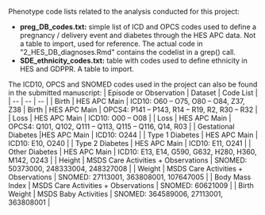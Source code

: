 Phenotype code lists related to the analysis conducted for this project:
- **preg_DB_codes.txt:** simple list of ICD and OPCS codes used to define a pregnancy / delivery event and diabetes through the HES APC data. Not a table to import, used for reference. The actual code in "2_HES_DB_diagnoses.Rmd" contains the codelist in a grep() call.
- **SDE_ethnicity_codes.txt:** table with codes used to define ethnicity in HES and GDPPR. A table to import.

The ICD10, OPCS and SNOMED codes used in the project can also be found in the submitted manuscript:
| Episode or Observation | Dataset | Code List |
| -- | -- | -- |
| Birth | HES APC Main | ICD10: O60 – O75, O80 – O84, Z37, Z38
| Birth | HES APC Main | OPCS4: P141 – P143, R14 – R19, R2, R30 – R32 |
| Loss | HES APC Main |	ICD10: O00 – O08 |
| Loss | HES APC Main |	OPCS4: Q101, Q102, Q111 – Q113, Q115 – Q116, Q14, R03 |
| Gestational Diabetes |HES APC Main | ICD10: O244 |
| Type 1 Diabetes | HES APC Main | ICD10: E10, O240 |
| Type 2 Diabetes | HES APC Main | ICD10: E11, O241 |
| Other Diabetes | HES APC Main | ICD10: E13, E14, G590, G632, H280, H360, M142, O243 |
| Height | MSDS Care Activities + Observations | SNOMED: 50373000, 248333004, 248327008 |
| Weight | MSDS Care Activities + Observations | SNOMED: 27113001, 363808001, 107647005 |
| Body Mass Index | MSDS Care Activities + Observations | SNOMED: 60621009 |
| Birth Weight | MSDS Baby Activities | SNOMED: 364589006, 27113001, 363808001 |


